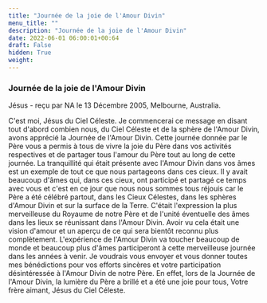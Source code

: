 ```yaml
---
title: "Journée de la joie de l'Amour Divin"
menu_title: ""
description: "Journée de la joie de l'Amour Divin"
date: 2022-06-01 06:00:01+00:64
draft: False
hidden: True
weight:
---
```

### Journée de la joie de l'Amour Divin

Jésus - reçu par NA le 13 Décembre 2005, Melbourne, Australia.

C'est moi, Jésus du Ciel Céleste.
Je commencerai ce message en disant tout d'abord combien nous, du Ciel Céleste et de la sphère de l'Amour Divin, avons apprécié la Journée de l'Amour Divin. Cette journée donnée par le Père vous a permis à tous de vivre la joie du Père dans vos activités respectives et de partager tous l'amour du Père tout au long de cette journée. La tranquillité qui était présente avec l'Amour Divin dans vos âmes est un exemple de tout ce que nous partageons dans ces cieux. Il y avait beaucoup d'âmes qui, dans ces cieux, ont participé et partagé ce temps avec vous et c'est en ce jour que nous nous sommes tous réjouis car le Père a été célébré partout, dans les Cieux Célestes, dans les sphères d'Amour Divin et sur la surface de la Terre. C'était l'expression la plus merveilleuse du Royaume de notre Père et de l'unité éventuelle des âmes dans les lieux se réunissant dans l'Amour Divin. Avoir vu cela était une vision d'amour et un aperçu de ce qui sera bientôt reconnu plus complètement. L'expérience de l'Amour Divin va toucher beaucoup de monde et beaucoup plus d'âmes participeront à cette merveilleuse journée dans les années à venir.
Je voudrais vous envoyer et vous donner toutes mes bénédictions pour vos efforts sincères et votre participation désintéressée à l'Amour Divin de notre Père. En effet, lors de la Journée de l'Amour Divin, la lumière du Père a brillé et a été une joie pour tous,
Votre frère aimant,
Jésus du Ciel Céleste.
